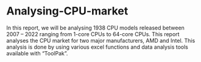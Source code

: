 # Analysing-CPU-market
In this report, we will be analysing 1938 CPU models released between 2007 – 2022 ranging from 1-core CPUs to 64-core CPUs. This report analyses the CPU market for two major manufacturers, AMD and Intel. This analysis is done by using various excel functions and data analysis tools available with “ToolPak”.
